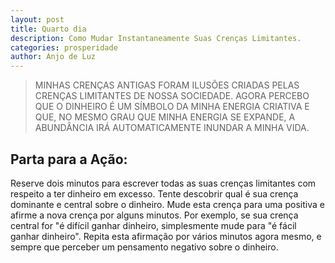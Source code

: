 ```yaml
---
layout: post
title: Quarto dia
description: Como Mudar Instantaneamente Suas Crenças Limitantes. 
categories: prosperidade
author: Anjo de Luz
---
```


> MINHAS CRENÇAS ANTIGAS FORAM ILUSÕES CRIADAS PELAS CRENÇAS LIMITANTES DE NOSSA SOCIEDADE. AGORA PERCEBO QUE O DINHEIRO É UM SÍMBOLO DA MINHA ENERGIA CRIATIVA E QUE, NO MESMO GRAU QUE MINHA ENERGIA SE EXPANDE, A ABUNDÂNCIA IRÁ AUTOMATICAMENTE INUNDAR A MINHA VIDA.

## Parta para a Ação:
 Reserve dois minutos para escrever todas as suas crenças limitantes com respeito a ter dinheiro em excesso. Tente descobrir qual é sua crença dominante e central sobre o dinheiro. Mude esta crença para uma positiva e afirme a nova crença por alguns minutos. Por exemplo, se sua crença central for "é difícil ganhar dinheiro, simplesmente mude para "é fácil ganhar dinheiro". Repita esta afirmação por vários minutos agora mesmo, e sempre que perceber um pensamento negativo sobre o dinheiro.
